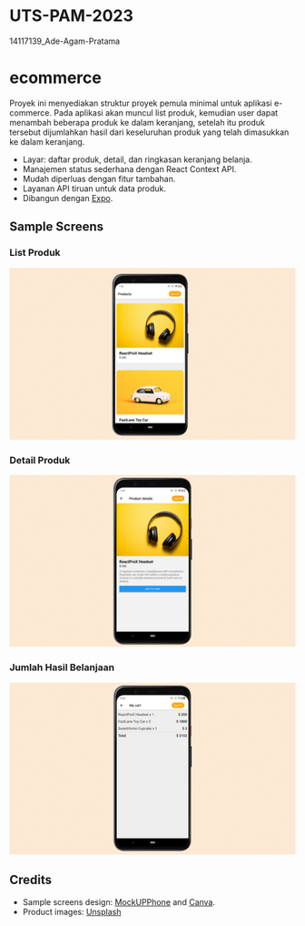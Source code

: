 # UTS-PAM-2023
 14117139_Ade-Agam-Pratama

# ecommerce

Proyek ini menyediakan struktur proyek pemula minimal untuk aplikasi e-commerce.
Pada aplikasi akan muncul list produk, kemudian user dapat menambah beberapa produk ke dalam keranjang, setelah itu produk tersebut dijumlahkan hasil dari keseluruhan produk yang telah dimasukkan ke dalam keranjang.

- Layar: daftar produk, detail, dan ringkasan keranjang belanja.
- Manajemen status sederhana dengan React Context API.
- Mudah diperluas dengan fitur tambahan.
- Layanan API tiruan untuk data produk.
- Dibangun dengan [Expo](https://expo.dev).

## Sample Screens

### List Produk
![Products List](./docs/productsList.png)

### Detail Produk
![Product Details](./docs/productDetails.png)

### Jumlah Hasil Belanjaan
![Shopping Cart Summary](./docs/cart.png)

## Credits

- Sample screens design: [MockUPPhone](https://mockuphone.com) and [Canva](https://www.canva.com).
- Product images: [Unsplash](https://unsplash.com/)

